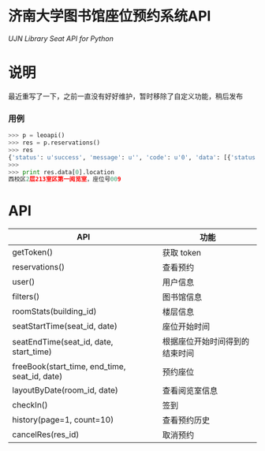 # 济南大学图书馆座位预约系统API
_UJN Library Seat API for Python_
# 说明
最近重写了一下，之前一直没有好好维护，暂时移除了自定义功能，稍后发布

### 用例
``` Python
>>> p = leoapi()
>>> res = p.reservations()
>>> res
{'status': u'success', 'message': u'', 'code': u'0', 'data': [{'status': u'RESERVE', 'begin': u'12:00', 'end': u'16:00', 'awayEnd': None, 'receipt': u'2001-283-3', 'awayBegin': None, 'userEnded': False, 'id': 4565283, 'onDate': u'2018-09-12', 'actualBegin': None, 'location': u'\u897f\u6821\u533a2\u5c42213\u5ba4\u533a\u7b2c\u4e00\u9605\u89c8\u5ba4\uff0c\u5ea7\u4f4d\u53f7009', 'message': u'\u8bf7\u5728 09\u670812\u65e511\u70b915\u5206 \u81f3 12\u70b915\u5206 \u4e4b\u95f4\u524d\u5f80\u573a\u9986\u7b7e\u5230', 'seatId': 22803}]}
>>>
>>> print res.data[0].location
西校区2层213室区第一阅览室，座位号009
```

# API
| API                                           | 功能                           |
|-----------------------------------------------|--------------------------------|
| getToken()                                    | 获取 token                     |
| reservations()                                | 查看预约                       |
| user()                                        | 用户信息                       |
| filters()                                     | 图书馆信息                     |
| roomStats(building_id)                        | 楼层信息                       |
| seatStartTime(seat_id, date)                  | 座位开始时间                   |
| seatEndTime(seat_id, date, start_time)        | 根据座位开始时间得到的结束时间 |
| freeBook(start_time, end_time, seat_id, date) | 预约座位                       |
| layoutByDate(room_id, date)                   | 查看阅览室信息                 |
| checkIn()                                     | 签到                           |
| history(page=1, count=10)                     | 查看预约历史                   |
| cancelRes(res_id)                             | 取消预约                       |

